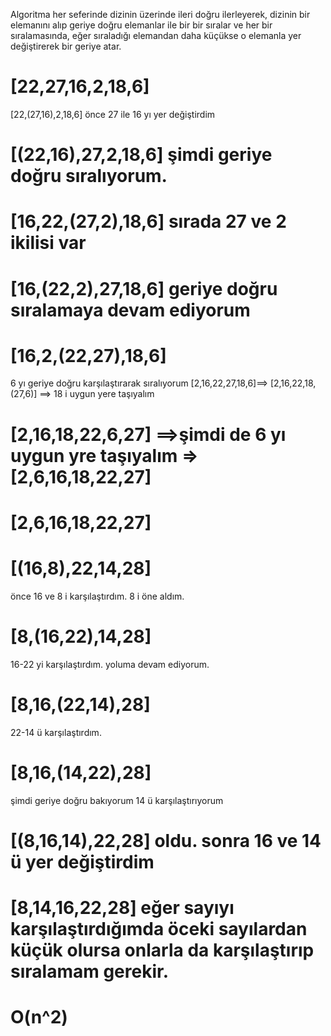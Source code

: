  Algoritma her seferinde dizinin üzerinde ileri doğru ilerleyerek, dizinin bir elemanını alıp geriye doğru elemanlar ile bir bir sıralar ve her bir sıralamasında, eğer sıraladığı elemandan daha küçükse o elemanla yer değiştirerek bir geriye atar.
# [22,27,16,2,18,6]
[22,(27,16),2,18,6] önce 27 ile 16 yı yer değiştirdim 
# [(22,16),27,2,18,6] şimdi geriye doğru sıralıyorum.
# [16,22,(27,2),18,6] sırada 27 ve 2 ikilisi var
# [16,(22,2),27,18,6] geriye doğru sıralamaya devam ediyorum
# [16,2,(22,27),18,6]
6 yı geriye doğru karşılaştırarak sıralıyorum [2,16,22,27,18,6]==> [2,16,22,18,(27,6)] ==> 18 i uygun yere taşıyalım
# [2,16,18,22,6,27] ==>şimdi de 6 yı uygun yre taşıyalım => [2,6,16,18,22,27]
# [2,6,16,18,22,27] 



# [(16,8),22,14,28]
önce 16 ve 8 i karşılaştırdım. 8 i öne aldım.
# [8,(16,22),14,28]
16-22 yi karşılaştırdım. yoluma devam ediyorum.
# [8,16,(22,14),28]
22-14 ü karşılaştırdım. 
# [8,16,(14,22),28]
şimdi geriye doğru bakıyorum 14 ü karşılaştırıyorum
# [(8,16,14),22,28] oldu. sonra 16 ve 14 ü yer değiştirdim

# [8,14,16,22,28] eğer sayıyı karşılaştırdığımda öceki sayılardan küçük olursa onlarla da karşılaştırıp sıralamam gerekir.

# O(n^2)
